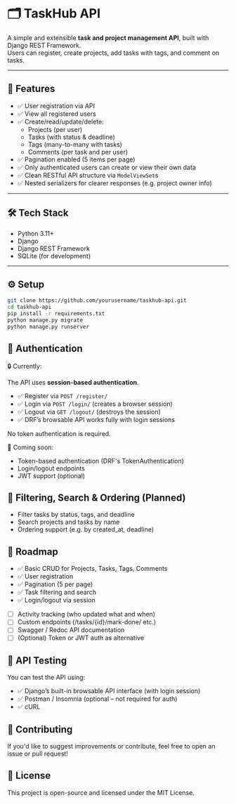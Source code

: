 # 🗂️ TaskHub API

A simple and extensible **task and project management API**, built with Django REST Framework.  
Users can register, create projects, add tasks with tags, and comment on tasks.

---

## 🚀 Features

- ✅ User registration via API
- ✅ View all registered users
- ✅ Create/read/update/delete:
  - Projects (per user)
  - Tasks (with status & deadline)
  - Tags (many-to-many with tasks)
  - Comments (per task and per user)
- ✅ Pagination enabled (5 items per page)
- ✅ Only authenticated users can create or view their own data
- ✅ Clean RESTful API structure via `ModelViewSet`s
- ✅ Nested serializers for clearer responses (e.g. project owner info)

---

## 🛠 Tech Stack

- Python 3.11+
- Django
- Django REST Framework
- SQLite (for development)

---

## ⚙️ Setup

```bash
git clone https://github.com/yourusername/taskhub-api.git
cd taskhub-api
pip install -r requirements.txt
python manage.py migrate
python manage.py runserver
```

## 🔐 Authentication

🔒 Currently:

The API uses **session-based authentication**.

- ✅ Register via `POST /register/`
- ✅ Login via `POST /login/` (creates a browser session)
- ✅ Logout via `GET /logout/` (destroys the session)
- ✅ DRF’s browsable API works fully with login sessions

No token authentication is required.

🧪 Coming soon:

- Token-based authentication (DRF's TokenAuthentication)
- Login/logout endpoints
- JWT support (optional)

## 🧭 Filtering, Search & Ordering (Planned)

- Filter tasks by status, tags, and deadline
- Search projects and tasks by name
- Ordering support (e.g. by created_at, deadline)

## 📅 Roadmap

- ✅ Basic CRUD for Projects, Tasks, Tags, Comments
- ✅ User registration
- ✅ Pagination (5 per page)
- ✅ Task filtering and search
- ✅ Login/logout via session
- [ ] Activity tracking (who updated what and when)
- [ ] Custom endpoints (/tasks/{id}/mark-done/ etc.)
- [ ] Swagger / Redoc API documentation
- [ ] (Optional) Token or JWT auth as alternative

## 🧪 API Testing

You can test the API using:

- ✅ Django’s built-in browsable API interface (with login session)
- ✅ Postman / Insomnia (optional – not required for auth)
- ✅ cURL

## 🤝 Contributing

If you'd like to suggest improvements or contribute, feel free to open an issue or pull request!

## 📜 License

This project is open-source and licensed under the MIT License.
